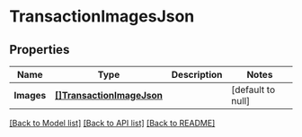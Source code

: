 # TransactionImagesJson

## Properties
Name | Type | Description | Notes
------------ | ------------- | ------------- | -------------
**Images** | [**[]TransactionImageJson**](TransactionImageJSON.md) |  | [default to null]

[[Back to Model list]](../README.md#documentation-for-models) [[Back to API list]](../README.md#documentation-for-api-endpoints) [[Back to README]](../README.md)



